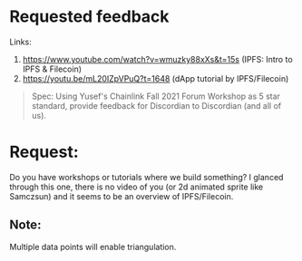 # Requested feedback

Links:

1. https://www.youtube.com/watch?v=wmuzky88xXs&t=15s (IPFS: Intro to IPFS & Filecoin)
2. https://youtu.be/mL20IZpVPuQ?t=1648 (dApp tutorial by IPFS/Filecoin)

> Spec: Using Yusef's Chainlink Fall 2021 Forum Workshop as 5 star standard, provide feedback for Discordian to Discordian (and all of us).

# Request:

Do you have workshops or tutorials where we build something? I glanced through this one, there is no video of you (or 2d animated sprite like Samczsun) and it seems to be an overview of IPFS/Filecoin.

## Note:

Multiple data points will enable triangulation.
